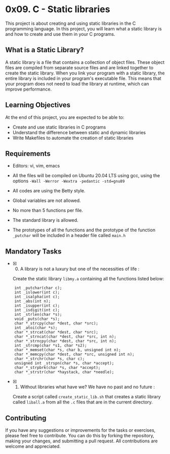# 0x09. C - Static libraries


This project is about creating and using static libraries in the C programming language. In this project, you will learn what a static library is and how to create and use them in your C programs.

## What is a Static Library?

A static library is a file that contains a collection of object files. These object files are compiled from separate source files and are linked together to create the static library. When you link your program with a static library, the entire library is included in your program's executable file. This means that your program does not need to load the library at runtime, which can improve performance.

## Learning Objectives

At the end of this project, you are expected to be able to:

-   Create and use static libraries in C programs
-   Understand the difference between static and dynamic libraries
-   Write Makefiles to automate the creation of static libraries

## Requirements

-   Editors: vi, vim, emacs
    
-   All the files will be compiled on Ubuntu 20.04 LTS using gcc, using the options  `-Wall -Werror -Wextra -pedantic -std=gnu89`
    
-   All codes are using the Betty style.
    
-   Global variables are not allowed.
    
-   No more than 5 functions per file.
    
-   The standard library is allowed.

-   The prototypes of all the functions and the prototype of the function  `_putchar`  will be included in a header file called  `main.h`
    

## Mandatory Tasks

- [x] 0. A library is not a luxury but one of the necessities of life : 

	Create the static library `libmy.a` containing all the functions listed below:
```
	int _putchar(char c);
	int _islower(int c);
	int _isalpha(int c);
	int _abs(int n);
	int _isupper(int c);
	int _isdigit(int c);
	int _strlen(char *s);
	void _puts(char *s);
	char *_strcpy(char *dest, char *src);
	int _atoi(char *s);
	char *_strcat(char *dest, char *src);
	char *_strncat(char *dest, char *src, int n);
	char *_strncpy(char *dest, char *src, int n);
	int _strcmp(char *s1, char *s2);
	char *_memset(char *s, char b, unsigned int n);
	char *_memcpy(char *dest, char *src, unsigned int n);
	char *_strchr(char *s, char c);
	unsigned int _strspn(char *s, char *accept);
	char *_strpbrk(char *s, char *accept);
	char *_strstr(char *haystack, char *needle);
```

- [x] 1. Without libraries what have we? We have no past and no future : 

	Create a script called `create_static_lib.sh` that creates a static library called `liball.a` from all the `.c` files that are in the current directory.


## Contributing

If you have any suggestions or improvements for the tasks or exercises, please feel free to contribute. You can do this by forking the repository, making your changes, and submitting a pull request. All contributions are welcome and appreciated.
